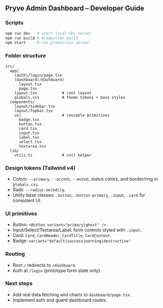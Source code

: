 ## Pryve Admin Dashboard – Developer Guide

### Scripts
```bash
npm run dev   # start local dev server
npm run build # production build
npm start     # run production server
```

### Folder structure
```
src/
  app/
    (auth)/login/page.tsx
    (dashboard)/dashboard/
      layout.tsx
      page.tsx
    layout.tsx           # root layout
    globals.css          # theme tokens + base styles
  components/
    layout/Sidebar.tsx
    layout/Topbar.tsx
    ui/                  # reusable primitives
      badge.tsx
      button.tsx
      card.tsx
      input.tsx
      label.tsx
      select.tsx
      textarea.tsx
  lib/
    utils.ts             # cn() helper
```

### Design tokens (Tailwind v4)
- Colors: `--primary`, `--accent`, `--muted`, status colors, and border/ring in `globals.css`.
- Radii: `--radius-sm|md|lg`.
- Utility base classes: `.button`, `.button-primary`, `.input`, `.card` for consistent UI.

### UI primitives
- Button: `<Button variant="primary|ghost" />`
- Input/Select/Textarea/Label: form controls styled with `.input`.
- Card: `Card`, `CardHeader`, `CardTitle`, `CardContent`.
- Badge: `variant="default|success|warning|destructive"`.

### Routing
- Root `/` redirects to `/dashboard`.
- Auth at `/login` (prototype form state only).

### Next steps
- Add real data fetching and charts to `dashboard/page.tsx`.
- Implement auth and guard dashboard routes.
